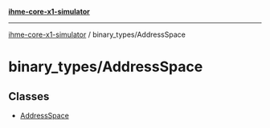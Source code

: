 [**ihme-core-x1-simulator**](../../README.md)

***

[ihme-core-x1-simulator](../../modules.md) / binary\_types/AddressSpace

# binary\_types/AddressSpace

## Classes

- [AddressSpace](classes/AddressSpace.md)
